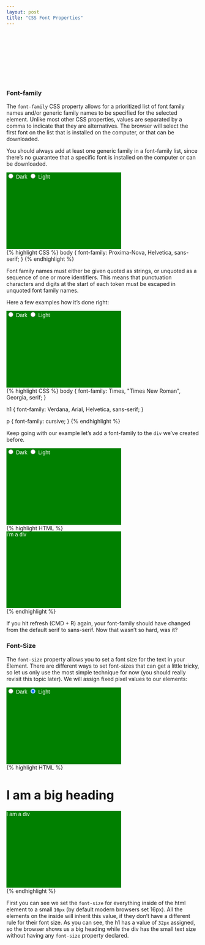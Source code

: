 ```yaml
---
layout: post
title: "CSS Font Properties"
---
```


### Font-family
The `font-family` CSS property allows for a prioritized list of font family names and/or generic family names to be specified for the selected element. Unlike most other CSS properties, values are separated by a comma to indicate that they are alternatives. The browser will select the first font on the list that is installed on the computer, or that can be downloaded.

You should always add at least one generic family in a font-family list, since there’s no guarantee that a specific font is installed on the computer or can be downloaded.

<div class="m-switch">
  <input class="m-switch__input" id="dark" type="radio" name="theme" onchange="darkenEverything()">
  <label class="m-switch__label m-switch__label--is-dark" for="dark">Dark</label>
  <input class="m-switch__input" id="light" type="radio" name="theme" checked="checked" onchange="lightenEverything()">
  <label class="m-switch__label m-switch__label--is-light" for="light">Light</label>
</div>
{% highlight CSS %}
body {
  font-family: Proxima-Nova, Helvetica, sans-serif;
}
{% endhighlight %}

Font family names must either be given quoted as strings, or unquoted as a sequence of one or more identifiers. This means that punctuation characters and digits at the start of each token must be escaped in unquoted font family names.

Here a few examples how it’s done right:

<div class="m-switch">
  <input class="m-switch__input" id="dark" type="radio" name="theme" onchange="darkenEverything()">
  <label class="m-switch__label m-switch__label--is-dark" for="dark">Dark</label>
  <input class="m-switch__input" id="light" type="radio" name="theme" checked="checked" onchange="lightenEverything()">
  <label class="m-switch__label m-switch__label--is-light" for="light">Light</label>
</div>
{% highlight CSS %}
body {
  font-family: Times, "Times New Roman", Georgia, serif;
}

h1 {
  font-family: Verdana, Arial, Helvetica, sans-serif;
}

p {
  font-family: cursive;
}
{% endhighlight %}

Keep going with our example let’s add a font-family to the `div` we’ve created before.

<div class="m-switch">
  <input class="m-switch__input" id="dark" type="radio" name="theme" onchange="darkenEverything()">
  <label class="m-switch__label m-switch__label--is-dark" for="dark">Dark</label>
  <input class="m-switch__input" id="light" type="radio" name="theme" checked="checked" onchange="lightenEverything()">
  <label class="m-switch__label m-switch__label--is-light" for="light">Light</label>
</div>
{% highlight HTML %}
<head>
<!-- ... -->
  <style type="text/css">
    div {
      color: white;
      background-color: green;
      width: 300px;
      height: 200px;
      font-family: sans-serif;
    }
  </style>
</head>
<body>
  <div>I’m a div</div>
</body>
{% endhighlight %}

If you hit refresh (CMD + R) again, your font-family should have changed from the default serif to sans-serif. Now that wasn’t so hard, was it?

### Font-Size

The `font-size` property allows you to set a font size for the text in your Element. There are different ways to set font-sizes that can get a little tricky, so let us only use the most simple technique for now (you should really revisit this topic later). We will assign fixed pixel values to our elements:

<div class="m-switch">
  <input class="m-switch__input" id="dark" type="radio" name="theme" onchange="darkenEverything()">
  <label class="m-switch__label m-switch__label--is-dark" for="dark">Dark</label>
  <input class="m-switch__input" id="light" type="radio" name="theme" checked="checked" onchange="lightenEverything()">
  <label class="m-switch__label m-switch__label--is-light" for="light">Light</label>
</div>
{% highlight HTML %}
<head>
<!-- ... -->
  <style type="text/css">
    html {
      font-size: 10px;
    }
    h1 {
      font-size: 32px;
    }
    div {
      color: white;
      background-color: green;
      width: 300px;
      height: 200px;
      font-family: sans-serif;
    }
  </style>
</head>
<body>
  <h1>I am a big heading</h1>
  <div>I am a div</div>
</body>
{% endhighlight %}

First you can see we set the `font-size` for everything inside of the html element to a small `10px` (by default modern browsers set 16px). All the elements on the inside will inherit this value, if they don’t have a different rule for their font size. As you can see, the h1 has a value of `32px` assigned, so the browser shows us a big heading while the div has the small text size without having any `font-size` property declared.
